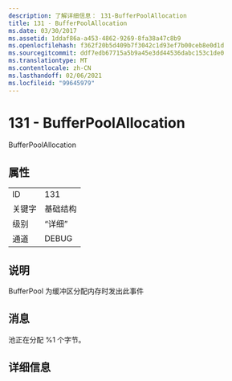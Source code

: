 ```yaml
---
description: 了解详细信息： 131-BufferPoolAllocation
title: 131 - BufferPoolAllocation
ms.date: 03/30/2017
ms.assetid: 1ddaf86a-a453-4862-9269-8fa38a47c8b9
ms.openlocfilehash: f362f20b5d409b7f3042c1d93ef7b00ceb8e0d1d
ms.sourcegitcommit: ddf7edb67715a5b9a45e3dd44536dabc153c1de0
ms.translationtype: MT
ms.contentlocale: zh-CN
ms.lasthandoff: 02/06/2021
ms.locfileid: "99645979"
---
```

# <a name="131---bufferpoolallocation"></a>131 - BufferPoolAllocation

BufferPoolAllocation  
  
## <a name="properties"></a>属性  
  
|||  
|-|-|  
|ID|131|  
|关键字|基础结构|  
|级别|“详细”|  
|通道|DEBUG|  
  
## <a name="description"></a>说明  

 BufferPool 为缓冲区分配内存时发出此事件  
  
## <a name="message"></a>消息  

 池正在分配 %1 个字节。  
  
## <a name="details"></a>详细信息
